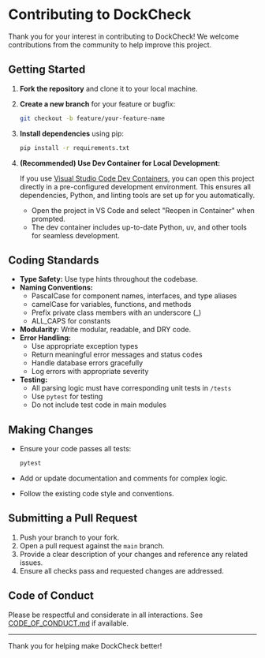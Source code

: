 # Contributing to DockCheck

Thank you for your interest in contributing to DockCheck! We welcome contributions from the community to help improve this project.

## Getting Started

1. **Fork the repository** and clone it to your local machine.
2. **Create a new branch** for your feature or bugfix:

   ```bash
   git checkout -b feature/your-feature-name
   ```

3. **Install dependencies** using pip:

   ```bash
   pip install -r requirements.txt
   ```

4. **(Recommended) Use Dev Container for Local Development:**

   If you use [Visual Studio Code Dev Containers](https://code.visualstudio.com/docs/devcontainers/containers), you can open this project directly in a pre-configured development environment. This ensures all dependencies, Python, and linting tools are set up for you automatically.

   - Open the project in VS Code and select "Reopen in Container" when prompted.
   - The dev container includes up-to-date Python, uv, and other tools for seamless development.

## Coding Standards

- **Type Safety:** Use type hints throughout the codebase.
- **Naming Conventions:**
  - PascalCase for component names, interfaces, and type aliases
  - camelCase for variables, functions, and methods
  - Prefix private class members with an underscore (_)
  - ALL_CAPS for constants
- **Modularity:** Write modular, readable, and DRY code.
- **Error Handling:**
  - Use appropriate exception types
  - Return meaningful error messages and status codes
  - Handle database errors gracefully
  - Log errors with appropriate severity
- **Testing:**
  - All parsing logic must have corresponding unit tests in `/tests`
  - Use `pytest` for testing
  - Do not include test code in main modules

## Making Changes

- Ensure your code passes all tests:

  ```bash
  pytest
  ```

- Add or update documentation and comments for complex logic.
- Follow the existing code style and conventions.

## Submitting a Pull Request

1. Push your branch to your fork.
2. Open a pull request against the `main` branch.
3. Provide a clear description of your changes and reference any related issues.
4. Ensure all checks pass and requested changes are addressed.

## Code of Conduct

Please be respectful and considerate in all interactions. See [CODE_OF_CONDUCT.md](CODE_OF_CONDUCT.md) if available.

---

Thank you for helping make DockCheck better!
